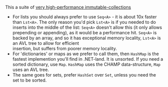This a suite of [very high-performance immutable-collections](https://github.com/louthy/language-ext/blob/master/Performance.md)

* For lists you should always prefer to use `Seq<A>` - it is about 10x faster than `Lst<A>`.  The only reason you'd pick 
  `Lst<A>` is if you needed to do inserts into the middle of the list: `Seq<A>` doesn't allow this (it only allows prepending or 
  appending), as it would be a performance hit.
  `Seq<A>` is backed by an array, and so it has exceptional memory locality, `Lst<A>` is an AVL tree to allow for efficient  
  insertion, but suffers from poorer memory locality.
* For 'dictionaries' or maps as we prefer to call them, then `HashMap` is the fastest implemention you'll find in .NET-land.  It is 
  unsorted.  If you need a sorted dictionary, use `Map`.  `HashMap` uses the CHAMP data-structure, `Map` uses an AVL tree.
* The same goes for sets, prefer `HashSet` over `Set`, unless you need the set to be sorted.
  